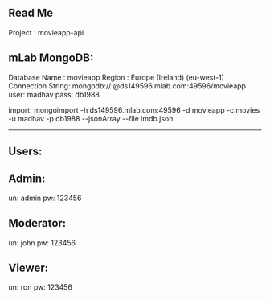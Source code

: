 Read Me
----------------------------------------------------------

Project : movieapp-api


mLab MongoDB:
---------------------------
Database Name :	movieapp 
Region : Europe (Ireland) (eu-west-1) 
Connection String: mongodb://<dbuser>:<dbpassword>@ds149596.mlab.com:49596/movieapp
user: madhav
pass: db1988

import: mongoimport -h ds149596.mlab.com:49596 -d movieapp -c movies -u madhav -p db1988 --jsonArray --file imdb.json


-----------------------------------------------------------
Users:
-------

Admin: 
-------------
un: admin
pw: 123456

Moderator: 
-------------
un: john
pw: 123456

Viewer: 
-------------
un: ron
pw: 123456
